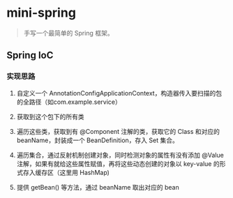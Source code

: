 # mini-spring

> 手写一个最简单的 Spring 框架。

## Spring IoC

### 实现思路

1. 自定义一个 AnnotationConfigApplicationContext，构造器传入要扫描的包的全路径（如com.example.service）

2. 获取到这个包下的所有类

3. 遍历这些类，获取到有 @Component 注解的类，获取它的 Class 和对应的 beanName，封装成一个 BeanDefinition，存入 Set 集合。

4. 遍历集合，通过反射机制创建对象，同时检测对象的属性有没有添加 @Value 注解，如果有就给这些属性赋值，再将这些动态创建的对象以 key-value 的形式存入缓存区（这里用 HashMap)

5. 提供 getBean() 等方法，通过 beanName 取出对应的 bean